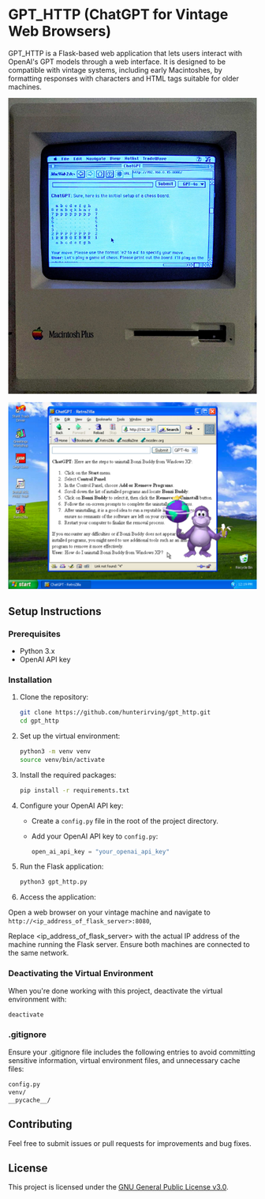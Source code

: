 # GPT_HTTP (ChatGPT for Vintage Web Browsers)

GPT_HTTP is a Flask-based web application that lets users interact with OpenAI's GPT models through a web interface.
It is designed to be compatible with vintage systems, including early Macintoshes, by formatting responses with characters and HTML tags suitable for older machines.

![ChatGPT client running on a vintage Macintosh Plus](readme_images/macintosh_plus.jpg)

![ChatGPT client running on Windows XP](readme_images/windows_xp.jpg)


## Setup Instructions

### Prerequisites

- Python 3.x
- OpenAI API key

### Installation

1. Clone the repository:

   ```bash
   git clone https://github.com/hunterirving/gpt_http.git
   cd gpt_http
   ```

2. Set up the virtual environment:

   ```bash
   python3 -m venv venv
   source venv/bin/activate
   ```

3. Install the required packages:

   ```bash
   pip install -r requirements.txt
   ```

4. Configure your OpenAI API key:

   - Create a `config.py` file in the root of the project directory.
   - Add your OpenAI API key to `config.py`:

     ```python
     open_ai_api_key = "your_openai_api_key"
     ```

5. Run the Flask application:

   ```bash
   python3 gpt_http.py
   ```

6. Access the application:

Open a web browser on your vintage machine and navigate to ```http://<ip_address_of_flask_server>:8080```,

Replace <ip_address_of_flask_server> with the actual IP address of the machine running the Flask server. Ensure both machines are connected to the same network.

### Deactivating the Virtual Environment

When you're done working with this project, deactivate the virtual environment with:

```bash
deactivate
```

### .gitignore

Ensure your .gitignore file includes the following entries to avoid committing sensitive information, virtual environment files, and unnecessary cache files:

```
config.py
venv/
__pycache__/
```

## Contributing

Feel free to submit issues or pull requests for improvements and bug fixes.

## License

This project is licensed under the [GNU General Public License v3.0](LICENSE.txt).